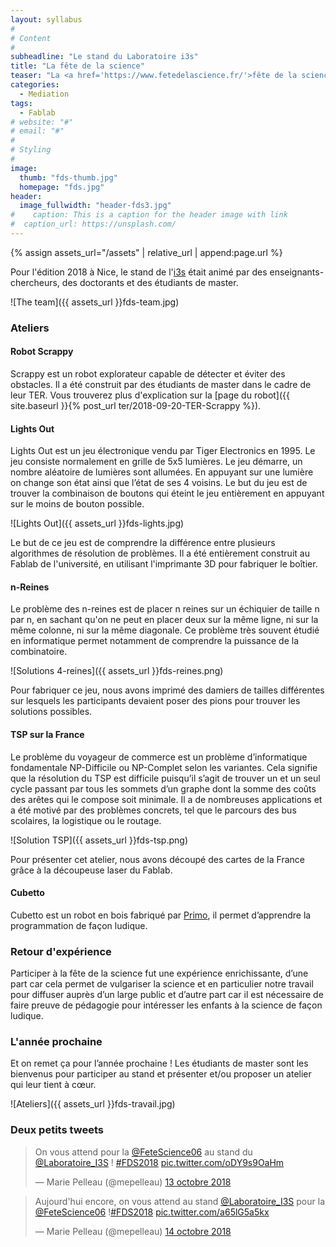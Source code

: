 ```yaml
---
layout: syllabus
#
# Content
#
subheadline: "Le stand du Laboratoire i3s"
title: "La fête de la science"
teaser: "La <a href='https://www.fetedelascience.fr/'>fête de la science</a> est un événement à l'échelle nationale qui a pour but de faire découvrir les sciences à un large public (écoliers, collégiens, lycéens et adultes)."
categories:
  - Mediation
tags:
  - Fablab
# website: "#"
# email: "#"
#
# Styling
#
image:
  thumb: "fds-thumb.jpg"
  homepage: "fds.jpg"
header:
  image_fullwidth: "header-fds3.jpg"
#    caption: This is a caption for the header image with link
#  caption_url: https://unsplash.com/
---
```

{% assign assets_url="/assets" | relative_url | append:page.url %}

Pour l'édition 2018 à Nice, le stand de l'[i3s](http://i3s.unice.fr/) était animé par des enseignants-chercheurs, des doctorants et des étudiants de master.

![The team]({{ assets_url }}fds-team.jpg)

### Ateliers ###

#### Robot Scrappy ####

Scrappy est un robot explorateur capable de détecter et éviter des obstacles.
Il a été construit par des étudiants de master dans le cadre de leur TER. Vous trouverez plus d'explication sur la [page du robot]({{ site.baseurl }}{% post_url ter/2018-09-20-TER-Scrappy %}).

#### Lights Out ####

Lights Out est un jeu électronique vendu par Tiger Electronics en 1995. Le jeu consiste normalement en grille de 5x5 lumières. Le jeu démarre, un nombre aléatoire de lumières sont allumées. En appuyant sur une lumière on change son état ainsi que l’état de ses 4 voisins. Le but du jeu est de trouver la combinaison de boutons qui éteint le jeu entièrement en appuyant sur le moins de bouton possible.

![Lights Out]({{ assets_url }}fds-lights.jpg)

Le but de ce jeu est de comprendre la différence entre plusieurs algorithmes de résolution de problèmes.
Il a été entièrement construit au Fablab de l'université, en utilisant l'imprimante 3D pour fabriquer le boîtier.

#### n-Reines ####

Le problème des n-reines est de placer n reines sur un échiquier de taille n par n, en sachant qu'on ne peut en placer deux sur la même ligne, ni sur la même colonne, ni sur la même diagonale. Ce problème très souvent étudié en informatique permet notamment de comprendre la puissance de la combinatoire.

![Solutions 4-reines]({{ assets_url }}fds-reines.png)

Pour fabriquer ce jeu, nous avons imprimé des damiers de tailles différentes sur lesquels les participants devaient poser des pions pour trouver les solutions possibles.


#### TSP sur la France ####

Le problème du voyageur de commerce est un problème d’informatique fondamentale NP-Difficile ou NP-Complet selon les variantes. Cela signifie que la résolution du TSP est difficile puisqu’il s’agit de trouver un et un seul cycle passant par tous les sommets d’un graphe dont la somme des coûts des arêtes qui le compose soit minimale. Il a de nombreuses applications et a été motivé par des problèmes concrets, tel que le parcours des bus scolaires, la logistique ou le routage.

![Solution TSP]({{ assets_url }}fds-tsp.png)

Pour présenter cet atelier, nous avons découpé des cartes de la France grâce à la découpeuse laser du Fablab.

#### Cubetto ####

Cubetto est un robot en bois fabriqué par [Primo](https://www.primotoys.com/), il permet d’apprendre la programmation de façon ludique.

### Retour d'expérience ###

Participer à la fête de la science fut une expérience enrichissante, d’une part car cela permet de vulgariser la science et en particulier notre travail pour diffuser auprès d’un large public et d’autre part car il est nécessaire de faire preuve de pédagogie pour intéresser les enfants à la science de façon ludique.

### L'année prochaine ###

Et on remet ça pour l’année prochaine ! Les étudiants de master sont les bienvenus pour participer au stand et présenter et/ou proposer un atelier qui leur tient à cœur.

![Ateliers]({{ assets_url }}fds-travail.jpg)


### Deux petits tweets ###

<blockquote class="twitter-tweet" data-lang="fr"><p lang="fr" dir="ltr">On vous attend pour la <a href="https://twitter.com/FeteScience06?ref_src=twsrc%5Etfw">@FeteScience06</a> au stand du <a href="https://twitter.com/Laboratoire_I3S?ref_src=twsrc%5Etfw">@Laboratoire_I3S</a> ! <a href="https://twitter.com/hashtag/FDS2018?src=hash&amp;ref_src=twsrc%5Etfw">#FDS2018</a> <a href="https://t.co/oDY9s9OaHm">pic.twitter.com/oDY9s9OaHm</a></p>&mdash; Marie Pelleau (@mepelleau) <a href="https://twitter.com/mepelleau/status/1051029580193157120?ref_src=twsrc%5Etfw">13 octobre 2018</a></blockquote>


<blockquote class="twitter-tweet" data-lang="fr"><p lang="fr" dir="ltr">Aujourd&#39;hui encore, on vous attend au stand <a href="https://twitter.com/Laboratoire_I3S?ref_src=twsrc%5Etfw">@Laboratoire_I3S</a> pour la <a href="https://twitter.com/FeteScience06?ref_src=twsrc%5Etfw">@FeteScience06</a> !<a href="https://twitter.com/hashtag/FDS2018?src=hash&amp;ref_src=twsrc%5Etfw">#FDS2018</a> <a href="https://t.co/a65lG5a5kx">pic.twitter.com/a65lG5a5kx</a></p>&mdash; Marie Pelleau (@mepelleau) <a href="https://twitter.com/mepelleau/status/1051386115310186496?ref_src=twsrc%5Etfw">14 octobre 2018</a></blockquote>
<script async src="https://platform.twitter.com/widgets.js" charset="utf-8"></script>

